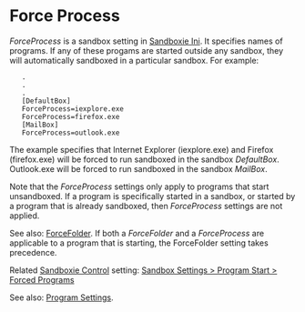 # Force Process

_ForceProcess_ is a sandbox setting in [Sandboxie Ini](SandboxieIni.md). It specifies names of programs. If any of these progams are started outside any sandbox, they will automatically sandboxed in a particular sandbox. For example:

```
   .
   .
   .
   [DefaultBox]
   ForceProcess=iexplore.exe
   ForceProcess=firefox.exe
   [MailBox]
   ForceProcess=outlook.exe
```

The example specifies that Internet Explorer (iexplore.exe) and Firefox (firefox.exe) will be forced to run sandboxed in the sandbox _DefaultBox_. Outlook.exe will be forced to run sandboxed in the sandbox _MailBox_.

Note that the _ForceProcess_ settings only apply to programs that start unsandboxed. If a program is specifically started in a sandbox, or started by a program that is already sandboxed, then _ForceProcess_ settings are not applied.

See also: [ForceFolder](ForceFolder.md). If both a _ForceFolder_ and a _ForceProcess_ are applicable to a program that is starting, the ForceFolder setting takes precedence.

Related [Sandboxie Control](SP_SBControl.md) setting: [Sandbox Settings > Program Start > Forced Programs](ProgramStartSettings.md#forced-programs)

See also: [Program Settings](ProgramSettings.md#page-1).
